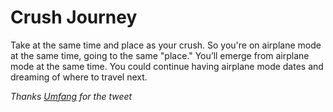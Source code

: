 # Crush Journey

Take at the same time and place as your crush. So you're on airplane mode at the same time, going to the same "place." You’ll emerge from airplane mode at the same time. You could continue having airplane mode dates and dreaming of where to travel next.

*Thanks [Umfang](https://twitter.com/UMFANG/status/1093951331184852993) for the tweet*
